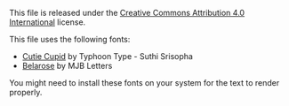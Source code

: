 This file is released under the [Creative Commons Attribution 4.0 International](https://creativecommons.org/licenses/by/4.0/) license.

This file uses the following fonts:
- [Cutie Cupid](https://www.fontspace.com/cutie-cupid-font-f48720) by Typhoon Type - Suthi Srisopha
- [Belarose](https://www.fontspace.com/belarose-font-f46731) by MJB Letters

You might need to install these fonts on your system for the text to render properly.